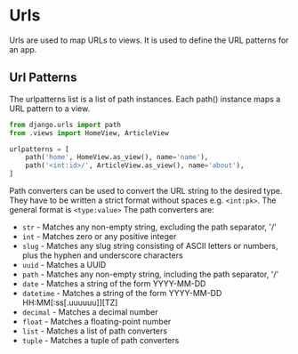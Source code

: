 # Urls
Urls are used to map URLs to views. It is used to define the URL patterns for an app.

## Url Patterns
The urlpatterns list is a list of path instances. Each path() instance maps a URL pattern to a view.
```python
from django.urls import path
from .views import HomeView, ArticleView

urlpatterns = [
    path('home', HomeView.as_view(), name='name'),
    path('<int:id>/', ArticleView.as_view(), name='about'),
]
```
Path converters can be used to convert the URL string to the desired type. They have to be written a strict format
without spaces e.g. `<int:pk>`. The general format is `<type:value>` The path converters are:
- `str` - Matches any non-empty string, excluding the path separator, '/'
- `int` - Matches zero or any positive integer
- `slug` - Matches any slug string consisting of ASCII letters or numbers, plus the hyphen and underscore characters
- `uuid` - Matches a UUID
- `path` - Matches any non-empty string, including the path separator, '/'
- `date` - Matches a string of the form YYYY-MM-DD
- `datetime` - Matches a string of the form YYYY-MM-DD HH:MM[:ss[.uuuuuu]][TZ]
- `decimal` - Matches a decimal number
- `float` - Matches a floating-point number
- `list` - Matches a list of path converters
- `tuple` - Matches a tuple of path converters

